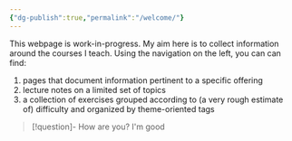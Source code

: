 ```yaml
---
{"dg-publish":true,"permalink":"/welcome/"}
---
```


This webpage is work-in-progress. My aim here is to collect information around the courses I teach. Using the navigation on the left, you can can find:

1. pages that document information pertinent to a specific offering
2. lecture notes on a limited set of topics
3. a collection of exercises grouped according to (a very rough estimate of) difficulty and organized by theme-oriented tags

> [!question]- How are you?
> I'm good